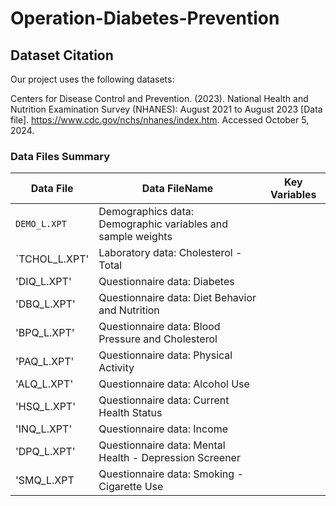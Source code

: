 # Operation-Diabetes-Prevention

## Dataset Citation
Our project uses the following datasets: 

Centers for Disease Control and Prevention. (2023). National Health and Nutrition Examination Survey (NHANES): August 2021 to August 2023 [Data file]. https://www.cdc.gov/nchs/nhanes/index.htm. Accessed October 5, 2024.


### Data Files Summary

Data File    | Data FileName                                                | Key Variables                    
-------------|--------------------------------------------------------------|----------------
`DEMO_L.XPT` |Demographics data: Demographic variables and sample weights   | 
`TCHOL_L.XPT'|Laboratory data: Cholesterol - Total                          |
'DIQ_L.XPT'  |Questionnaire data: Diabetes                                  |
'DBQ_L.XPT'  |Questionnaire data: Diet Behavior and Nutrition               |
'BPQ_L.XPT'  |Questionnaire data: Blood Pressure and Cholesterol            |
'PAQ_L.XPT'  |Questionnaire data: Physical Activity                         |
'ALQ_L.XPT'  |Questionnaire data: Alcohol Use                               |
'HSQ_L.XPT'  |Questionnaire data: Current Health Status                     |
'INQ_L.XPT'  |Questionnaire data: Income                                    |
'DPQ_L.XPT'  |Questionnaire data: Mental Health - Depression Screener       |
'SMQ_L.XPT   |Questionnaire data: Smoking - Cigarette Use                   |

